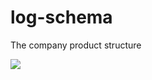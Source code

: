 # log-schema
The company product structure

<img src="https://github.com/noaway/log-schema/img/log.png">